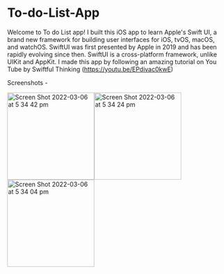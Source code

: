 # To-do-List-App
Welcome to To do List app! I built this iOS app to learn Apple's Swift UI, a brand new framework for building user interfaces for iOS, tvOS, macOS, and watchOS. 
SwiftUI was first presented by Apple in 2019 and has been rapidly evolving since then. SwiftUI is a cross-platform framework, unlike UIKit and AppKit.
I made this app by following an amazing tutorial on You Tube by Swiftful Thinking (https://youtu.be/EPdivac0kwE)

Screenshots - 


<img width="200" alt="Screen Shot 2022-03-06 at 5 34 42 pm" src="https://user-images.githubusercontent.com/69043188/156912177-085aa737-cb8b-4ab5-b889-172416a2bbf6.png"><img width="200" alt="Screen Shot 2022-03-06 at 5 34 24 pm" src="https://user-images.githubusercontent.com/69043188/156912180-891d18de-adcb-4643-a79d-a80e5177fb18.png"><img width="200" alt="Screen Shot 2022-03-06 at 5 34 04 pm" src="https://user-images.githubusercontent.com/69043188/156912183-d026c70f-7c6b-4f6f-8a9e-17f0cf65ad2a.png">

